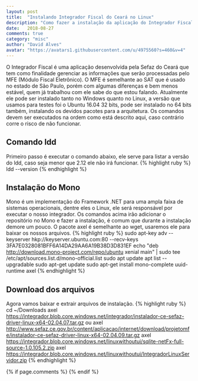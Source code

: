 ```yaml
---
layout: post
title:  "Instalando Integrador Fiscal do Ceará no Linux"
description: "Como fazer a instalação da aplicação do Integrador Fiscal, responsável por gerenciar as vendas do MFE do Ceará."
date:   2018-08-27
comments: true
category: "misc"
author: "David Alves"
avatar: "https://avatars1.githubusercontent.com/u/4975560?s=460&v=4"
---
```


O Integrador Fiscal é uma aplicação desenvolvida pela Sefaz do Ceará que tem como finalidade gerenciar as informações que serão processadas pelo MFE (Módulo Fiscal Eletrônico). O MFE é semelhante ao SAT que é usado no estado de São Paulo, porém com algumas diferenças e bem menos estável, quem já trabalhou com ele sabe do que estou falando. 
Atualmente ele pode ser instalado tanto no Windows quanto no Linux, a versão que usamos para testes foi o Ubuntu 16.04 32 bits, pode ser instalado no 64 bits também, instalando os devidos pacotes para a arquitetura.
Os comandos devem ser executados na ordem como está descrito aqui, caso contrário corre o risco de não funcionar.

## Comando ldd
Primeiro passo é executar o comando abaixo, ele serve para listar a versão do ldd, caso seja menor que 2.12 ele não irá funcionar.
{% highlight ruby %}
ldd --version
{% endhighlight %}



## Instalação do Mono
Mono é um implementação do Framework .NET para uma ampla faixa de sistemas operacionais, dentre eles o Linux, ele será responsável por executar o nosso integrador.
Os comandos acima irão adicionar o repositório no Mono e fazer a instalação, é comum que durante a instalação demore um pouco. O pacote axel é semelhante ao wget, usaremos ele para baixar os nossos arquivos.
{% highlight ruby %}
sudo apt-key adv --keyserver hkp://keyserver.ubuntu.com:80 --recv-keys 3FA7E0328081BFF6A14DA29AA6A19B38D3D831EF
echo "deb http://download.mono-project.com/repo/ubuntu xenial main" | sudo tee /etc/apt/sources.list.d/mono-official.list
sudo apt update
apt list --upgradable
sudo apt-get update
sudo apt-get install mono-complete uuid-runtime axel
{% endhighlight %}



## Download dos arquivos
Agora vamos baixar e extrair arquivos de instalação.
{% highlight ruby %}
cd ~/Downloads
axel https://integrador.blob.core.windows.net/integrador/instalador-ce-sefaz-driver-linux-x64-02.04.07.tar.gz
ou 
axel http://www.sefaz.ce.gov.br/content/aplicacao/internet/download/projetomfe/instalador-ce-sefaz-driver-linux-x64-02.04.09.tar.gz
axel https://integrador.blob.core.windows.net/linuxwithoutui/sqlite-netFx-full-source-1.0.105.2.zip
axel https://integrador.blob.core.windows.net/linuxwithoutui/IntegradorLinuxServidor.zip
{% endhighlight %}



{% if page.comments %} {% endif %}
